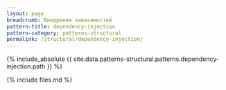 ```yaml
---
layout: page
breadcrumb: Внедрение зависимостей
pattern-title: dependency-injection
pattern-category: patterns-structural
permalink: /structural/dependency-injection/
---
```


{% include_absolute {{ site.data.patterns-structural.patterns.dependency-injection.path }} %}

{% include files.md %}
